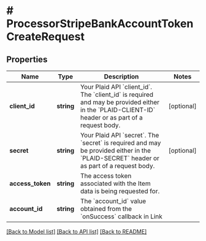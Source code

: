 # # ProcessorStripeBankAccountTokenCreateRequest

## Properties

Name | Type | Description | Notes
------------ | ------------- | ------------- | -------------
**client_id** | **string** | Your Plaid API &#x60;client_id&#x60;. The &#x60;client_id&#x60; is required and may be provided either in the &#x60;PLAID-CLIENT-ID&#x60; header or as part of a request body. | [optional]
**secret** | **string** | Your Plaid API &#x60;secret&#x60;. The &#x60;secret&#x60; is required and may be provided either in the &#x60;PLAID-SECRET&#x60; header or as part of a request body. | [optional]
**access_token** | **string** | The access token associated with the Item data is being requested for. |
**account_id** | **string** | The &#x60;account_id&#x60; value obtained from the &#x60;onSuccess&#x60; callback in Link |

[[Back to Model list]](../../README.md#models) [[Back to API list]](../../README.md#endpoints) [[Back to README]](../../README.md)
